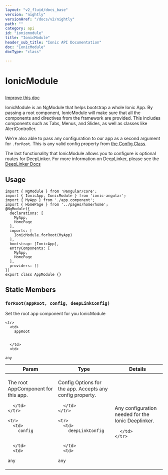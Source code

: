 ```yaml
---
layout: "v2_fluid/docs_base"
version: "nightly"
versionHref: "/docs/v2/nightly"
path: ""
category: api
id: "ionicmodule"
title: "IonicModule"
header_sub_title: "Ionic API Documentation"
doc: "IonicModule"
docType: "class"

---
```










<h1 class="api-title">
<a class="anchor" name="ionic-module" href="#ionic-module"></a>

IonicModule





</h1>

<a class="improve-v2-docs" href="http://github.com/driftyco/ionic/edit/master//src/module.ts#L65">
Improve this doc
</a>






<p>IonicModule is an NgModule that helps bootstrap a whole Ionic App. By passing a root component, IonicModule will make sure that all the components and directives from the framework are provided. This includes components such as Tabs, Menus, and Slides, as well as classes like AlertController.</p>
<p>We&#39;re also able to pass any configuration to our app as a second argument for <code>.forRoot</code>. This is any valid config property from <a href="/docs/v2/api/config/Config/">the Config Class</a>.</p>
<p>The last functionality that IonicModule allows you to configure is optional routes for DeepLinker. For more information on DeepLinker, please see the <a href="/docs/v2/api/navigation/DeepLinker/">DeepLinker Docs</a></p>




<!-- @usage tag -->

<h2><a class="anchor" name="usage" href="#usage"></a>Usage</h2>

<pre><code class="lang-ts">import { NgModule } from &#39;@angular/core&#39;;
import { IonicApp, IonicModule } from &#39;ionic-angular&#39;;
import { MyApp } from &#39;./app.component&#39;;
import { HomePage } from &#39;../pages/home/home&#39;;
@NgModule({
  declarations: [
    MyApp,
    HomePage
  ],
  imports: [
    IonicModule.forRoot(MyApp)
  ],
  bootstrap: [IonicApp],
  entryComponents: [
    MyApp,
    HomePage
  ],
  providers: []
})
export class AppModule {}
</code></pre>




<!-- @property tags -->
<h2><a class="anchor" name="static-members" href="#static-members"></a>Static Members</h2>
<div id="forRoot"></div>
<h3><a class="anchor" name="forRoot" href="#forRoot"></a><code>forRoot(appRoot,&nbsp;config,&nbsp;deepLinkConfig)</code>
  
</h3>

Set the root app component for you IonicModule


<table class="table param-table" style="margin:0;">
  <thead>
    <tr>
      <th>Param</th>
      <th>Type</th>
      <th>Details</th>
    </tr>
  </thead>
  <tbody>
    
    <tr>
      <td>
        appRoot
        
        
      </td>
      <td>
        
  <code>any</code>
      </td>
      <td>
        <p>The root AppComponent for this app.</p>

        
      </td>
    </tr>
    
    <tr>
      <td>
        config
        
        
      </td>
      <td>
        
  <code>any</code>
      </td>
      <td>
        <p>Config Options for the app. Accepts any config property.</p>

        
      </td>
    </tr>
    
    <tr>
      <td>
        deepLinkConfig
        
        
      </td>
      <td>
        
  <code>any</code>
      </td>
      <td>
        <p>Any configuration needed for the Ionic Deeplinker.</p>

        
      </td>
    </tr>
    
  </tbody>
</table>









<!-- instance methods on the class -->




<!-- related link --><!-- end content block -->


<!-- end body block -->

